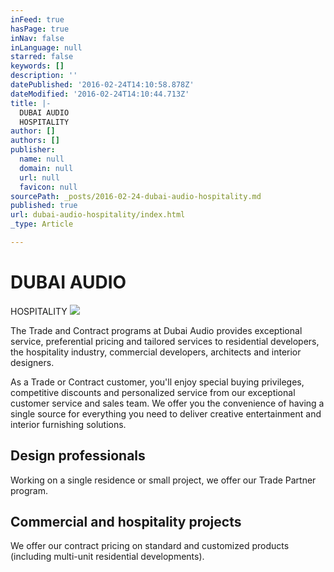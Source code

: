 ```yaml
---
inFeed: true
hasPage: true
inNav: false
inLanguage: null
starred: false
keywords: []
description: ''
datePublished: '2016-02-24T14:10:58.878Z'
dateModified: '2016-02-24T14:10:44.713Z'
title: |-
  DUBAI AUDIO
  HOSPITALITY
author: []
authors: []
publisher:
  name: null
  domain: null
  url: null
  favicon: null
sourcePath: _posts/2016-02-24-dubai-audio-hospitality.md
published: true
url: dubai-audio-hospitality/index.html
_type: Article

---
```

# DUBAI AUDIO
HOSPITALITY
![](https://the-grid-user-content.s3-us-west-2.amazonaws.com/50c71abc-f162-4228-a590-b6e11e66aef8.jpg)

The Trade and Contract programs at Dubai Audio provides exceptional service, preferential pricing and tailored services to residential developers, the hospitality industry, commercial developers, architects and interior designers. 

As a Trade or Contract customer, you'll enjoy special buying privileges, competitive discounts and personalized service from our exceptional customer service and sales team. We offer you the convenience of having a single source for everything you need to deliver creative entertainment and interior furnishing solutions.

## Design professionals 

Working on a single residence or small project, we offer our Trade Partner program.

## Commercial and hospitality projects 

We offer our contract pricing on standard and customized products  (including multi-unit residential developments).